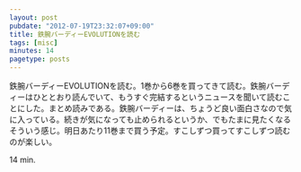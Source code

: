 ```yaml
---
layout: post
pubdate: "2012-07-19T23:32:07+09:00"
title: 鉄腕バーディーEVOLUTIONを読む
tags: [misc]
minutes: 14
pagetype: posts
---
```

鉄腕バーディーEVOLUTIONを読む。1巻から6巻を買ってきて読む。鉄腕バーディーはひととおり読んでいて、もうすぐ完結するというニュースを聞いて読むことにした。まとめ読みである。鉄腕バーディーは、ちょうど良い面白さなので気に入っている。続きが気になっても止められるというか、でもたまに見たくなるそういう感じ。明日あたり11巻まで買う予定。すこしずつ買ってすこしずつ読むのが楽しい。

14 min.
